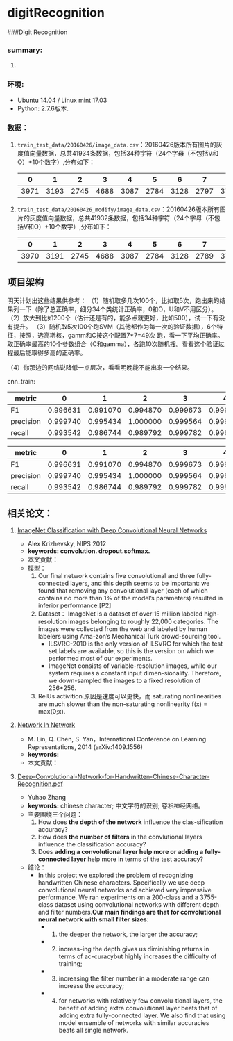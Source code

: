 # digitRecognition
###Digit Recognition

### summary:
1. 

### 环境:
- Ubuntu 14.04 / Linux mint 17.03
- Python: 2.7.6版本.


### 数据：
1. `train_test_data/20160426/image_data.csv`：20160426版本所有图片的灰度值向量数据，总共41934条数据，包括34种字符（24个字母（不包括V和O）+10个数字）,分布如下：

    |0|1|2|3|4|5|6|7|8|9|A|B|C|D|E|F|G|H|I|J|K|L|M|N|P|Q|R|S|T|U|W|X|Y|Z|
    |---|---|---|---|---|---|---|---|---|---|---|---|---|---|---|---|---|---|---|---|---|---|---|---|---|---|---|---|---|---|---|---|---|---|
    |3971|3193|2745|4688|3087|2784|3128|2797|3738|3120|305|353|786|480|174|175|171|110|172|416|679|127|170|160|527|314|172|139|159|1088|525|329|847|303|
    
2. `train_test_data/20160426_modify/image_data.csv`：20160426版本所有图片的灰度值向量数据，总共41932条数据，包括34种字符（24个字母（不包括V和O）+10个数字）,分布如下：

    |0|1|2|3|4|5|6|7|8|9|A|B|C|D|E|F|G|H|I|J|K|L|M|N|P|Q|R|S|T|U|W|X|Y|Z|
    |---|---|---|---|---|---|---|---|---|---|---|---|---|---|---|---|---|---|---|---|---|---|---|---|---|---|---|---|---|---|---|---|---|---|
    |3970|3191|2745|4688|3087|2784|3128|2789|3738|3120|305|353|786|480|174|175|171|110|172|416|679|127|170|160|527|314|172|139|159|1088|525|329|847|240|


## 项目架构
明天计划出这些结果供参考：
（1）随机取多几次100个，比如取5次，跑出来的结果列一下（除了总正确率，细分34个类统计正确率，0和O，U和V不用区分）。
（2）放大到比如200个（估计还是有的，能多点就更好，比如500），试一下有没有提升。
（3）随机取5次100个跑SVM（其他都作为每一次的验证数据），6个特征，按照，选高斯核，gamm和C按这个配置7*7=49次 跑，看一下平均正确率。取正确率最高的10个参数组合（C和gamma），各跑10次随机搜。看看这个验证过程最后能取得多高的正确率。

（4）你那边的网络说降低一点层次，看看明晚能不能出来一个结果。

cnn_train: 



|metric| 0|1|2|3|4|5|6|7|8|9|A|B|C|D|E|F|G|H|I|J|K|L|M|N|P|Q|R|S|T|U|W|X|Y|Z  |
|---|---|---|---|---|---|---|---|---|---|---|---|---|---|---|---|---|---|---|---|---|---|---|---|---|---|---|---|---|---|---|---|---|---|---|
|F1 | 0.996631|0.991070|0.994870|0.999673|0.999330|0.992329|0.997849|0.990874|0.991690|0.999503|0.985294|0.894831|0.992690|0.970551|1.000000|0.983193|0.995595|1.000000|0.838951|0.993671|0.999136|0.934066|0.977578|0.981651|0.995294|0.974828|0.991379|0.857143|0.836066|0.988247|0.995283|1.000000|0.998661|0.944186  |
|precision|0.999740|0.995434|1.000000|0.999564|0.999330|0.996618|0.999669|0.995509|0.999442|1.000000|0.990148|0.814935|0.995601|0.945137|1.000000|0.966942|1.000000|1.000000|0.736842|0.993671|1.000000|0.876289|0.990909|0.963964|1.000000|0.955157|0.982906|0.750000|0.739130|0.997936|0.997636|1.000000|0.998661|0.894273|
|recall|0.993542|0.986744|0.989792|0.999782|0.999330|0.988077|0.996037|0.986281|0.984057|0.999007|0.980488|0.992095|0.989796|0.997368|1.000000|1.000000|0.991228|1.000000|0.973913|0.993671|0.998273|1.000000|0.964602|1.000000|0.990632|0.995327|1.000000|1.000000|0.962264|0.978745|0.992941|1.000000|0.998661|1.000000|


|metric| 0|1|2|3|4|5|6|7|8|9|A|B|C|D|E|F|G|H|I|J|K|L|M|N|P|Q|R|S|T|U|W|X|Y|Z  |
|---|---|---|---|---|---|---|---|---|---|---|---|---|---|---|---|---|---|---|---|---|---|---|---|---|---|---|---|---|---|---|---|---|---|---|
|F1 | 0.996631|0.991070|0.994870|0.999673|0.999330|0.992329|0.997849|0.990874|0.991690|0.999503|0.985294|0.894831|0.992690|0.970551|1.000000|0.983193|0.995595|1.000000|0.838951|0.993671|0.999136|0.934066|0.977578|0.981651|0.995294|0.974828|0.991379|0.857143|0.836066|0.988247|0.995283|1.000000|0.998661|0.944186  |
|precision|0.999740|0.995434|1.000000|0.999564|0.999330|0.996618|0.999669|0.995509|0.999442|1.000000|0.990148|0.814935|0.995601|0.945137|1.000000|0.966942|1.000000|1.000000|0.736842|0.993671|1.000000|0.876289|0.990909|0.963964|1.000000|0.955157|0.982906|0.750000|0.739130|0.997936|0.997636|1.000000|0.998661|0.894273|
|recall|0.993542|0.986744|0.989792|0.999782|0.999330|0.988077|0.996037|0.986281|0.984057|0.999007|0.980488|0.992095|0.989796|0.997368|1.000000|1.000000|0.991228|1.000000|0.973913|0.993671|0.998273|1.000000|0.964602|1.000000|0.990632|0.995327|1.000000|1.000000|0.962264|0.978745|0.992941|1.000000|0.998661|1.000000|

## 相关论文：
1. [ImageNet Classification with Deep Convolutional Neural Networks](https://raw.githubusercontent.com/JDwangmo/digitRecognition/master/reference/imagenet-classification-with-deep-convolutional-nn.pdf)
    - Alex Krizhevsky, NIPS 2012
    - **keywords: convolution. dropout.softmax.**
    - 本文贡献：
    - 模型：
        1. Our final network contains five convolutional and three fully-connected layers, and this depth seems to be important: we found that removing any convolutional layer (each of which contains no more than 1% of the model’s parameters) resulted in inferior performance.[P2] 
        2. Dataset： ImageNet is a dataset of over 15 million labeled high-resolution images belonging to roughly 22,000 categories. The images were collected from the web and labeled by human labelers using Ama-zon’s Mechanical Turk crowd-sourcing tool.
            - ILSVRC-2010 is the only version of ILSVRC for which the test set labels are available, so this is the version on which we performed most of our experiments.
            - ImageNet consists of variable-resolution images, while our system requires a constant input dimen-sionality. Therefore, we down-sampled the images to a fixed resolution of 256*256. 
        3. RelUs activition.原因是速度可以更快，而 saturating nonlinearities are much slower than the non-saturating nonlinearity f(x) = max(0;x). 

2. [Network In Network](https://raw.githubusercontent.com/JDwangmo/digitRecognition/master/reference/1312.4400v3-Network-in-Network.pdf)
    - M. Lin, Q. Chen, S. Yan，International Conference on Learning Representations, 2014 (arXiv:1409.1556)
    - **keywords:**
    - 本文贡献：
    
3. [Deep-Convolutional-Network-for-Handwritten-Chinese-Character-Recognition.pdf](https://raw.githubusercontent.com/JDwangmo/digitRecognition/master/reference/Deep-Convolutional-Network-for-Handwritten-Chinese-Character-Recognition.pdf)
    - Yuhao Zhang
    - **keywords:** chinese character; 中文字符的识别; 卷积神经网络。
    - 主要围绕三个问题：
        1. How does **the depth of the network** influence the clas-sification accuracy? 
        2. How does **the number of filters** in the convlutional layers influence the classification accuracy? 
        3. Does **adding a convolutional layer help more or adding a fully-connected layer** help more in terms of the test accuracy? 
    - 结论：
        - In this project we explored the problem of recognizing handwritten Chinese characters. Specifically we use deep convolutional neural networks and achieved very impressive performance. We ran experiments on a 200-class and a 3755-class dataset using convolutional networks with different depth and filter numbers.**Our main findings are that for convolutional neural network with small filter sizes**: 
            - 1) the deeper the network, the larger the accuracy; 
            - 2) increas-ing the depth gives us diminishing returns in terms of ac-curacybut highly increases the difficulty of training; 
            - 3) increasing the filter number in a moderate range can increase the accuracy; 
            - 4) for networks with relatively few convolu-tional layers, the benefit of adding extra convolutional layer beats that of adding extra fully-connected layer. We also find that using model ensemble of networks with similar accuracies beats all single network.
    
